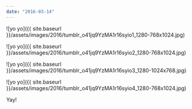 ```yaml
---
date: "2016-03-14"
---
```


![yo yo]({{ site.baseurl }}/assets/images/2016/tumblr_o41jq9YzMA1r16syio1_1280-768x1024.jpg)

![yo yo]({{ site.baseurl }}/assets/images/2016/tumblr_o41jq9YzMA1r16syio2_1280-768x1024.jpg)

![yo yo]({{ site.baseurl }}/assets/images/2016/tumblr_o41jq9YzMA1r16syio3_1280-1024x768.jpg)

![yo yo]({{ site.baseurl }}/assets/images/2016/tumblr_o41jq9YzMA1r16syio4_1280-768x1024.jpg)

Yay!
